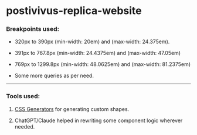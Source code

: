 # postivivus-replica-website

### Breakpoints used:
- 320px to 390px (min-width: 20em) and (max-width: 24.375em).

- 391px to 767.8px (min-width: 24.4375em) and (max-width: 47.05em)
    
- 769px to 1299.8px (min-width: 48.0625em) and (max-width: 81.2375em)

- Some more queries as per need. 
---
### Tools used:
1. [CSS Generators](https://css-generators.com/) for generating custom shapes.

2. ChatGPT/Claude helped in rewriting some component logic wherever needed.

